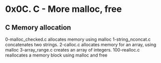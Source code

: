# 0x0C. C - More malloc, free
## C Memory allocation
0-malloc_checked.c allocates memory using malloc
1-string_nconcat.c concatenates two strings.
2-calloc.c allocates memory for an array, using malloc
3-array_range.c creates an array of integers.
100-realloc.c reallocates a memory block using malloc and free
